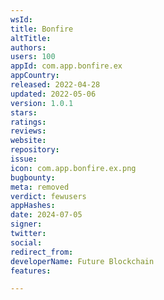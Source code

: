 ```yaml
---
wsId: 
title: Bonfire
altTitle: 
authors: 
users: 100
appId: com.app.bonfire.ex
appCountry: 
released: 2022-04-28
updated: 2022-05-06
version: 1.0.1
stars: 
ratings: 
reviews: 
website: 
repository: 
issue: 
icon: com.app.bonfire.ex.png
bugbounty: 
meta: removed
verdict: fewusers
appHashes: 
date: 2024-07-05
signer: 
twitter: 
social: 
redirect_from: 
developerName: Future Blockchain
features: 

---
```


